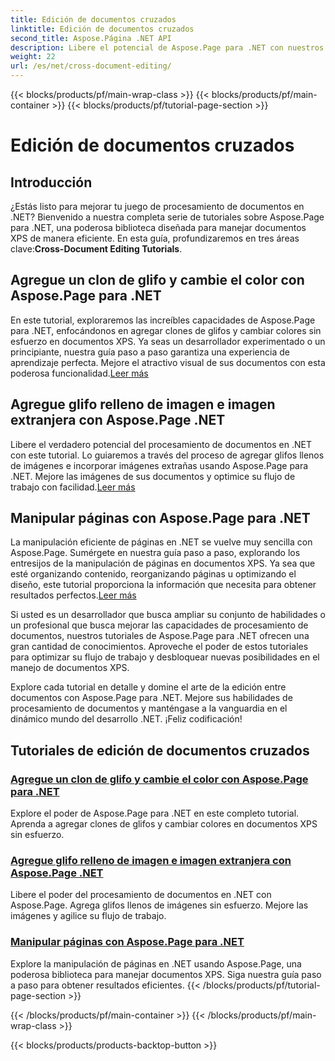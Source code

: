 ```yaml
---
title: Edición de documentos cruzados
linktitle: Edición de documentos cruzados
second_title: Aspose.Página .NET API
description: Libere el potencial de Aspose.Page para .NET con nuestros tutoriales. Agregue clones de glifos, cambie colores y manipule páginas sin esfuerzo en documentos XPS.
weight: 22
url: /es/net/cross-document-editing/
---
```


{{< blocks/products/pf/main-wrap-class >}}
{{< blocks/products/pf/main-container >}}
{{< blocks/products/pf/tutorial-page-section >}}

# Edición de documentos cruzados


## Introducción

 ¿Estás listo para mejorar tu juego de procesamiento de documentos en .NET? Bienvenido a nuestra completa serie de tutoriales sobre Aspose.Page para .NET, una poderosa biblioteca diseñada para manejar documentos XPS de manera eficiente. En esta guía, profundizaremos en tres áreas clave:**Cross-Document Editing Tutorials**.

## Agregue un clon de glifo y cambie el color con Aspose.Page para .NET

 En este tutorial, exploraremos las increíbles capacidades de Aspose.Page para .NET, enfocándonos en agregar clones de glifos y cambiar colores sin esfuerzo en documentos XPS. Ya seas un desarrollador experimentado o un principiante, nuestra guía paso a paso garantiza una experiencia de aprendizaje perfecta. Mejore el atractivo visual de sus documentos con esta poderosa funcionalidad.[Leer más](./add-glyph-clone-and-change-color/)

## Agregue glifo relleno de imagen e imagen extranjera con Aspose.Page .NET

Libere el verdadero potencial del procesamiento de documentos en .NET con este tutorial. Lo guiaremos a través del proceso de agregar glifos llenos de imágenes e incorporar imágenes extrañas usando Aspose.Page para .NET. Mejore las imágenes de sus documentos y optimice su flujo de trabajo con facilidad.[Leer más](./add-image-filled-glyph-and-foreign-image/)

## Manipular páginas con Aspose.Page para .NET

 La manipulación eficiente de páginas en .NET se vuelve muy sencilla con Aspose.Page. Sumérgete en nuestra guía paso a paso, explorando los entresijos de la manipulación de páginas en documentos XPS. Ya sea que esté organizando contenido, reorganizando páginas u optimizando el diseño, este tutorial proporciona la información que necesita para obtener resultados perfectos.[Leer más](./manipulate-pages/)

Si usted es un desarrollador que busca ampliar su conjunto de habilidades o un profesional que busca mejorar las capacidades de procesamiento de documentos, nuestros tutoriales de Aspose.Page para .NET ofrecen una gran cantidad de conocimientos. Aproveche el poder de estos tutoriales para optimizar su flujo de trabajo y desbloquear nuevas posibilidades en el manejo de documentos XPS.

Explore cada tutorial en detalle y domine el arte de la edición entre documentos con Aspose.Page para .NET. Mejore sus habilidades de procesamiento de documentos y manténgase a la vanguardia en el dinámico mundo del desarrollo .NET. ¡Feliz codificación!
## Tutoriales de edición de documentos cruzados
### [Agregue un clon de glifo y cambie el color con Aspose.Page para .NET](./add-glyph-clone-and-change-color/)
Explore el poder de Aspose.Page para .NET en este completo tutorial. Aprenda a agregar clones de glifos y cambiar colores en documentos XPS sin esfuerzo.
### [Agregue glifo relleno de imagen e imagen extranjera con Aspose.Page .NET](./add-image-filled-glyph-and-foreign-image/)
Libere el poder del procesamiento de documentos en .NET con Aspose.Page. Agrega glifos llenos de imágenes sin esfuerzo. Mejore las imágenes y agilice su flujo de trabajo.
### [Manipular páginas con Aspose.Page para .NET](./manipulate-pages/)
Explore la manipulación de páginas en .NET usando Aspose.Page, una poderosa biblioteca para manejar documentos XPS. Siga nuestra guía paso a paso para obtener resultados eficientes.
{{< /blocks/products/pf/tutorial-page-section >}}

{{< /blocks/products/pf/main-container >}}
{{< /blocks/products/pf/main-wrap-class >}}

{{< blocks/products/products-backtop-button >}}
